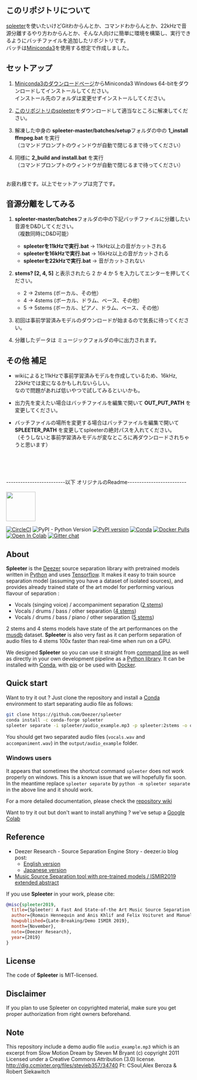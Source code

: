 ## このリポジトリについて
[spleeter](https://github.com/deezer/spleeter)を使いたいけどGitわからんとか、コマンドわからんとか、22kHzで音源分離するやり方わからんとか、そんな人向けに簡単に環境を構築し、実行できるようにバッチファイルを追加したリポジトリです。  
バッチは[Miniconda3](https://docs.conda.io/en/latest/miniconda.html)を使用する想定で作成しました。

## セットアップ
1. [Miniconda3のダウンロードページ](https://docs.conda.io/en/latest/miniconda.html)からMiniconda3 Windows 64-bitをダウンロードしてインストールしてください。  
インストール先のフォルダは変更せずインストールしてください。
  
2. [このリポジトリのspleeter](https://github.com/OkamotoYuta/spleeter/archive/master.zip)をダウンロードして適当なところに解凍してください。
  
3. 解凍した中身の **spleeter-master/batches/setup**フォルダの中の **1_install ffmpeg.bat** を実行  
（コマンドプロンプトのウィンドウが自動で閉じるまで待ってください）
  
4. 同様に **2_build and install.bat** を実行  
（コマンドプロンプトのウィンドウが自動で閉じるまで待ってください）
  
<br>
お疲れ様です。以上でセットアップは完了です。

## 音源分離をしてみる
1. **spleeter-master/batches**フォルダの中の下記バッチファイルに分離したい音源をD&Dしてください。  
（複数同時にD&D可能）  
   - **spleeterを11kHzで実行.bat**   → 11kHz以上の音がカットされる  
   - **spleeterを16kHzで実行.bat**   → 16kHz以上の音がカットされる  
   - **spleeterを22kHzで実行.bat**   → 音がカットされない  
  
2. **stems? [2, 4, 5]** と表示されたら 2 か 4 か 5 を入力してエンターを押してください。
   - 2   → 2stems (ボーカル、その他）  
   - 4   → 4stems (ボーカル、ドラム、ベース、その他）  
   - 5   → 5stems (ボーカル、ピアノ、ドラム、ベース、その他）  
   
3. 初回は事前学習済みモデルのダウンロードが始まるので気長に待ってください。
  
4. 分離したデータは ミュージックフォルダの中に出力されます。  
  
## その他 補足
- wikiによると11kHzで事前学習済みモデルを作成しているため、16kHz, 22kHzでは変になるかもしれないらしい。  
なので問題があれば低いやつで試してみるといいかも。 
  
- 出力先を変えたい場合はバッチファイルを編集で開いて **OUT_PUT_PATH** を変更してください。  
  
- バッチファイルの場所を変更する場合はバッチファイルを編集で開いて **SPLEETER_PATH** を変更してspleeterの絶対パスを入れてください。  
（そうしないと事前学習済みモデルが変なところに再ダウンロードされちゃうと思います）
<br>
<br>
<br>
<br>
-------------------------以下 オリジナルのReadme-------------------------  
<br>
<br>
<img src="https://github.com/deezer/spleeter/raw/master/images/spleeter_logo.png" height="80" />

[![CircleCI](https://circleci.com/gh/deezer/spleeter/tree/master.svg?style=shield)](https://circleci.com/gh/deezer/spleeter/tree/master) ![PyPI - Python Version](https://img.shields.io/pypi/pyversions/spleeter) [![PyPI version](https://badge.fury.io/py/spleeter.svg)](https://badge.fury.io/py/spleeter) [![Conda](https://img.shields.io/conda/vn/conda-forge/spleeter)](https://anaconda.org/conda-forge/spleeter) [![Docker Pulls](https://img.shields.io/docker/pulls/researchdeezer/spleeter)](https://hub.docker.com/r/researchdeezer/spleeter) [![Open In Colab](https://colab.research.google.com/assets/colab-badge.svg)](https://colab.research.google.com/github/deezer/spleeter/blob/master/spleeter.ipynb) [![Gitter chat](https://badges.gitter.im/gitterHQ/gitter.png)](https://gitter.im/spleeter/community)



## About

**Spleeter** is the [Deezer](https://www.deezer.com/) source separation library with pretrained models
written in [Python](https://www.python.org/) and uses [Tensorflow](https://tensorflow.org/). It makes it easy
to train source separation model (assuming you have a dataset of isolated sources), and provides
already trained state of the art model for performing various flavour of separation :

* Vocals (singing voice) / accompaniment separation ([2 stems](https://github.com/deezer/spleeter/wiki/2.-Getting-started#using-2stems-model))
* Vocals / drums / bass / other separation ([4 stems](https://github.com/deezer/spleeter/wiki/2.-Getting-started#using-4stems-model))
* Vocals / drums / bass / piano / other separation ([5 stems](https://github.com/deezer/spleeter/wiki/2.-Getting-started#using-5stems-model))

2 stems and 4 stems models have state of the art performances on the [musdb](https://sigsep.github.io/datasets/musdb.html) dataset. **Spleeter** is also very fast as it can perform separation of audio files to 4 stems 100x faster than real-time when run on a GPU. 

We designed **Spleeter** so you can use it straight from [command line](https://github.com/deezer/spleeter/wiki/2.-Getting-started#usage)
as well as directly in your own development pipeline as a [Python library](https://github.com/deezer/spleeter/wiki/4.-API-Reference#separator). It can be installed with [Conda](https://github.com/deezer/spleeter/wiki/1.-Installation#using-conda),
with [pip](https://github.com/deezer/spleeter/wiki/1.-Installation#using-pip) or be used with
[Docker](https://github.com/deezer/spleeter/wiki/2.-Getting-started#using-docker-image).

## Quick start 

Want to try it out ? Just clone the repository and install a
[Conda](https://github.com/deezer/spleeter/wiki/1.-Installation#using-conda)
environment to start separating audio file as follows:

```bash
git clone https://github.com/Deezer/spleeter
conda install -c conda-forge spleeter
spleeter separate -i spleeter/audio_example.mp3 -p spleeter:2stems -o output
```
You should get two separated audio files (`vocals.wav` and `accompaniment.wav`)
in the `output/audio_example` folder.

### Windows users 

   It appears that sometimes the shortcut command `spleeter` does not work properly on windows. This is a known issue that we will hopefully fix soon. In the meantime replace `spleeter separate` by `python -m spleeter separate` in the above line and it should work.

For a more detailed documentation, please check the [repository wiki](https://github.com/deezer/spleeter/wiki)

Want to try it out but don't want to install anything ? we've setup a [Google Colab](https://colab.research.google.com/github/deezer/spleeter/blob/master/spleeter.ipynb)

## Reference


- Deezer Research - Source Separation Engine Story - deezer.io blog post:
    * [English version](https://deezer.io/releasing-spleeter-deezer-r-d-source-separation-engine-2b88985e797e)
    * [Japanese version](http://dzr.fm/splitterjp)
- [Music Source Separation tool with pre-trained models / ISMIR2019 extended abstract](http://archives.ismir.net/ismir2019/latebreaking/000036.pdf)

If you use **Spleeter** in your work, please cite:

```BibTeX
@misc{spleeter2019,
  title={Spleeter: A Fast And State-of-the Art Music Source Separation Tool With Pre-trained Models},
  author={Romain Hennequin and Anis Khlif and Felix Voituret and Manuel Moussallam},
  howpublished={Late-Breaking/Demo ISMIR 2019},
  month={November},
  note={Deezer Research},
  year={2019}
}
```

## License
The code of **Spleeter** is MIT-licensed.

## Disclaimer
If you plan to use Spleeter on copyrighted material, make sure you get proper authorization from right owners beforehand.

## Note
This repository include a demo audio file `audio_example.mp3` which is an excerpt
from Slow Motion Dream by Steven M Bryant (c) copyright 2011 Licensed under a Creative
Commons Attribution (3.0) license. http://dig.ccmixter.org/files/stevieb357/34740
Ft: CSoul,Alex Beroza & Robert Siekawitch
